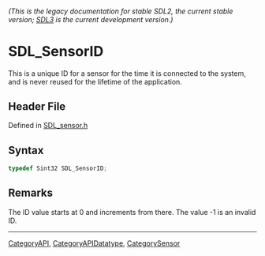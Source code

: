 ###### (This is the legacy documentation for stable SDL2, the current stable version; [SDL3](https://wiki.libsdl.org/SDL3/) is the current development version.)
# SDL_SensorID

This is a unique ID for a sensor for the time it is connected to the system, and is never reused for the lifetime of the application.

## Header File

Defined in [SDL_sensor.h](https://github.com/libsdl-org/SDL/blob/SDL2/include/SDL_sensor.h)

## Syntax

```c
typedef Sint32 SDL_SensorID;
```

## Remarks

The ID value starts at 0 and increments from there. The value -1 is an
invalid ID.

----
[CategoryAPI](CategoryAPI), [CategoryAPIDatatype](CategoryAPIDatatype), [CategorySensor](CategorySensor)

